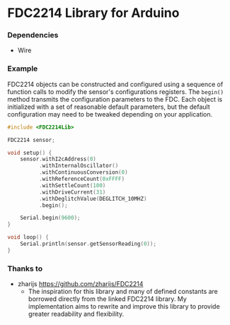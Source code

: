 # FDC2214 Library for Arduino

### Dependencies
* Wire

### Example
FDC2214 objects can be constructed and configured using a sequence of function calls to modify the sensor's configurations registers. The `begin()` method transmits the configuration parameters to the FDC. Each object is initialized with a set of reasonable default parameters, but the default configuration may need to be tweaked depending on your application.

```c++
#include <FDC2214Lib>

FDC2214 sensor;

void setup() {
    sensor.withI2cAddress(0)
          .withInternalOscillator()
          .withContinuousConversion(0)
          .withReferenceCount(0xFFFF)
          .withSettleCount(100)
          .withDriveCurrent(31)
          .withDeglitchValue(DEGLITCH_10MHZ)
          .begin();

    Serial.begin(9600);
}

void loop() {
    Serial.println(sensor.getSensorReading(0));
}
```

### Thanks to

* zharijs <https://github.com/zharijs/FDC2214>
    - The inspiration for this library and many of defined constants are borrowed directly from the linked FDC2214 library. My implementation aims to rewrite and improve this          library to provide greater readability and flexibility. 
